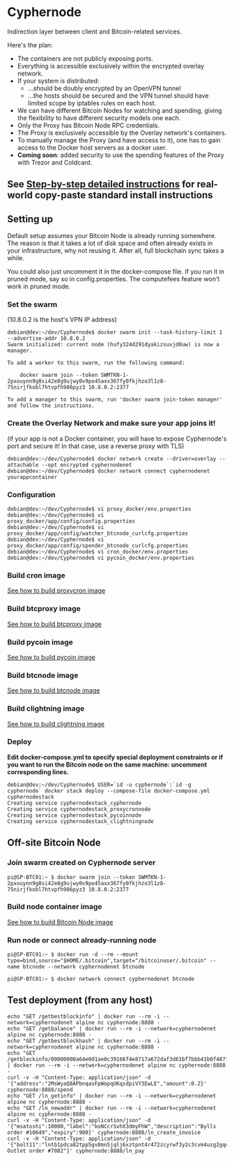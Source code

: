 # Cyphernode

Indirection layer between client and Bitcoin-related services.

Here's the plan:

- The containers are not publicly exposing ports.
- Everything is accessible exclusively within the encrypted overlay network.
- If your system is distributed:
  - ...should be doubly encrypted by an OpenVPN tunnel
  - ...the hosts should be secured and the VPN tunnel should have limited scope by iptables rules on each host.
- We can have different Bitcoin Nodes for watching and spending, giving the flexibility to have different security models one each.
- Only the Proxy has Bitcoin Node RPC credentials.
- The Proxy is exclusively accessible by the Overlay network's containers.
- To manually manage the Proxy (and have access to it), one has to gain access to the Docker host servers as a docker user.
- **Coming soon**: added security to use the spending features of the Proxy with Trezor and Coldcard.

## See [Step-by-step detailed instructions](INSTALL-MANUAL-STEPS.md) for real-world copy-paste standard install instructions

## Setting up

Default setup assumes your Bitcoin Node is already running somewhere.  The reason is that it takes a lot of disk space and often already exists in your infrastructure, why not reusing it.  After all, full blockchain sync takes a while.

You could also just uncomment it in the docker-compose file.  If you run it in pruned mode, say so in config.properties.  The computefees feature won't work in pruned mode.

### Set the swarm
(10.8.0.2 is the host's VPN IP address)

```shell
debian@dev:~/dev/Cyphernode$ docker swarm init --task-history-limit 1 --advertise-addr 10.8.0.2
Swarm initialized: current node (hufy324d291dyakizsuvjd0uw) is now a manager.

To add a worker to this swarm, run the following command:

    docker swarm join --token SWMTKN-1-2pxouynn9g8si42e8g9ujwy0v9po45axx367fy0fkjhzo3l1z8-75nirjfkobl7htvpfh986pyz3 10.8.0.2:2377

To add a manager to this swarm, run 'docker swarm join-token manager' and follow the instructions.
```

### Create the Overlay Network and make sure your app joins it!
(if your app is not a Docker container, you will have to expose Cyphernode's port and secure it!  In that case, use a reverse proxy with TLS)

```shell
debian@dev:~/dev/Cyphernode$ docker network create --driver=overlay --attachable --opt encrypted cyphernodenet
debian@dev:~/dev/Cyphernode$ docker network connect cyphernodenet yourappcontainer
```

### Configuration

```shell
debian@dev:~/dev/Cyphernode$ vi proxy_docker/env.properties
debian@dev:~/dev/Cyphernode$ vi proxy_docker/app/config/config.properties
debian@dev:~/dev/Cyphernode$ vi proxy_docker/app/config/watcher_btcnode_curlcfg.properties
debian@dev:~/dev/Cyphernode$ vi proxy_docker/app/config/spender_btcnode_curlcfg.properties
debian@dev:~/dev/Cyphernode$ vi cron_docker/env.properties
debian@dev:~/dev/Cyphernode$ vi pycoin_docker/env.properties
```

### Build cron image

[See how to build proxycron image](../cron_docker)

### Build btcproxy image

[See how to build btcproxy image](../proxy_docker)

### Build pycoin image

[See how to build pycoin image](../pycoin_docker)

### Build btcnode image

[See how to build btcnode image](https://github.com/SatoshiPortal/dockers/tree/master/x86_64/bitcoin-core)

### Build clightning image

[See how to build clightning image](https://github.com/SatoshiPortal/dockers/tree/master/x86_64/LN/c-lightning)

### Deploy

**Edit docker-compose.yml to specify special deployment constraints or if you want to run the Bitcoin node on the same machine: uncomment corresponding lines.**

```shell
debian@dev:~/dev/Cyphernode$ USER=`id -u cyphernode`:`id -g cyphernode` docker stack deploy --compose-file docker-compose.yml cyphernodestack
Creating service cyphernodestack_cyphernode
Creating service cyphernodestack_proxycronnode
Creating service cyphernodestack_pycoinnode
Creating service cyphernodestack_clightningnode
```

## Off-site Bitcoin Node

### Join swarm created on Cyphernode server

```shell
pi@SP-BTC01:~ $ docker swarm join --token SWMTKN-1-2pxouynn9g8si42e8g9ujwy0v9po45axx367fy0fkjhzo3l1z8-75nirjfkobl7htvpfh986pyz3 10.8.0.2:2377
```

### Build node container image

[See how to build Bitcoin Node image](https://github.com/SatoshiPortal/dockers/tree/master/rpi/bitcoin-core)

### Run node or connect already-running node

```shell
pi@SP-BTC01:~ $ docker run -d --rm --mount type=bind,source="$HOME/.bitcoin",target="/bitcoinuser/.bitcoin" --name btcnode --network cyphernodenet btcnode
```

```shell
pi@SP-BTC01:~ $ docker network connect cyphernodenet btcnode
```

## Test deployment (from any host)

```shell
echo "GET /getbestblockinfo" | docker run --rm -i --network=cyphernodenet alpine nc cyphernode:8888 -
echo "GET /getbalance" | docker run --rm -i --network=cyphernodenet alpine nc cyphernode:8888 -
echo "GET /getbestblockhash" | docker run --rm -i --network=cyphernodenet alpine nc cyphernode:8888 -
echo "GET /getblockinfo/00000000a64e0d1ae0c39166f4e8717a672daf3d61bf7bbb41b0f487fcae74d2" | docker run --rm -i --network=cyphernodenet alpine nc cyphernode:8888 -
curl -v -H "Content-Type: application/json" -d '{"address":"2MsWyaQ8APbnqasFpWopqUKqsdpiVY3EwLE","amount":0.2}' cyphernode:8888/spend
echo "GET /ln_getinfo" | docker run --rm -i --network=cyphernodenet alpine nc cyphernode:8888 -
echo "GET /ln_newaddr" | docker run --rm -i --network=cyphernodenet alpine nc cyphernode:8888 -
curl -v -H "Content-Type: application/json" -d '{"msatoshi":10000,"label":"koNCcrSvhX3dmyFhW","description":"Bylls order #10649","expiry":900}' cyphernode:8888/ln_create_invoice
curl -v -H "Content-Type: application/json" -d '{"bolt11":"lntb1pdca82tpp5gv8mn5jqlj6xztpnt4r472zcyrwf3y2c3cvm4uzg2gqcnj90f83qdp2gf5hgcm0d9hzqnm4w3kx2apqdaexgetjyq3nwvpcxgcqp2g3d86wwdfvyxcz7kce7d3n26d2rw3wf5tzpm2m5fl2z3mm8msa3xk8nv2y32gmzlhwjved980mcmkgq83u9wafq9n4w28amnmwzujgqpmapcr3","msatoshi":10000,"description":"Bitcoin Outlet order #7082"}' cyphernode:8888/ln_pay
```
